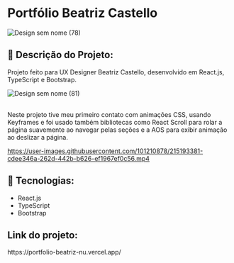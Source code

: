 <h1> Portfólio Beatriz Castello </h1>

![Design sem nome (78)](https://user-images.githubusercontent.com/101210878/215187690-4179c2df-1e06-4dc8-a9a5-4609a786d85e.png)

<h2> 📖 Descrição do Projeto: </h2>

<p> 

  Projeto feito para UX Designer Beatriz Castello, desenvolvido em React.js, TypeScript e Bootstrap.
  
![Design sem nome (81)](https://user-images.githubusercontent.com/101210878/215188526-32d6bc41-bd65-4aad-aefe-030bda4f0083.png)

<br>
Neste projeto tive meu primeiro contato com animações CSS, usando Keyframes e foi usado também bibliotecas como React Scroll para rolar a página suavemente ao navegar pelas seções e a AOS para exibir animação ao deslizar a página.
</p>


https://user-images.githubusercontent.com/101210878/215193381-cdee346a-262d-442b-b626-ef1967ef0c56.mp4


<h2> 🚀 Tecnologias: </h2>
<ul>
  <li> React.js </li>
  <li> TypeScript </li>
  <li> Bootstrap </li>
</ul>

<h2> Link do projeto: </h2>
https://portfolio-beatriz-nu.vercel.app/
